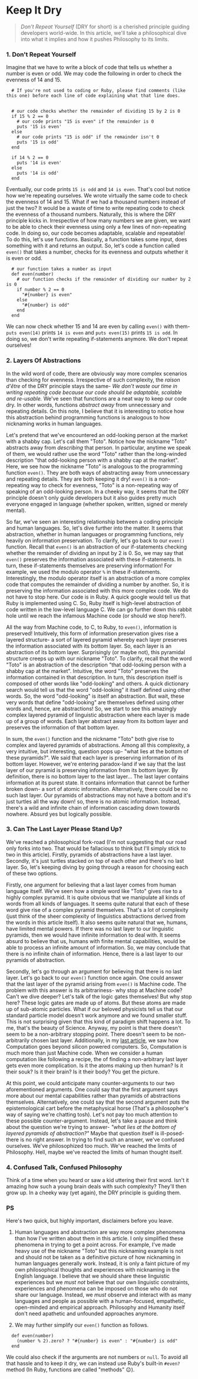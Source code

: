 
# Keep It Dry

> *Don't Repeat Yourself* (DRY for short) is a cherished principle guiding developers world-wide. In this article, we'll take a philosophical dive into what it implies and how it pushes Philosophy to its limits.

### 1. Don't Repeat Yourself

  Imagine that we have to write a block of code that tells us whether a number is even or odd. We may code the following in order to check the evenness of 14 and 15.

```
  # If you're not used to coding or Ruby, please find comments (like this one) before each line of code explaining what that line does.


  # our code checks whether the remainder of dividing 15 by 2 is 0
  if 15 % 2 == 0
    # our code prints "15 is even" if the remainder is 0
    puts '15 is even'
  else
    # our code prints "15 is odd" if the remainder isn't 0
    puts '15 is odd'
  end

  if 14 % 2 == 0
    puts '14 is even'
  else
    puts '14 is odd'
  end
```

  Eventually, our code prints `15 is odd` and `14 is even`. That's cool but notice how we're repeating ourselves. We wrote virtually the same code to check the evenness of 14 and 15. What if we had a thousand numbers instead of just the two? It would be a waste of time to write repeating code to check the evenness of a thousand numbers. Naturally, this is where the DRY principle kicks in. Irrespective of how many numbers we are given, we want to be able to check their evenness using only a few lines of non-repeating code. In doing so, our code becomes adaptable, scalable and repeatable! To do this, let's use functions. Basically, a function takes some input, does something with it and returns an output. So, let's code a function called `even()` that takes a number, checks for its evenness and outputs whether it is even or odd.

```
  # our function takes a number as input
  def even(number)
    # our function checks if the remainder of dividing our number by 2 is 0
    if number % 2 == 0
      "#{number} is even"
    else
      "#{number} is odd"
    end
  end
```

  We can now check whether 15 and 14 are even by calling `even()` with them- `puts even(14)` prints `14 is even` and `puts even(15)` prints `15 is odd`. In doing so, we don't write repeating if-statements anymore. We don't repeat ourselves!

### 2. Layers Of Abstractions

  In the wild word of code, there are obviously way more complex scenarios than checking for evenness. Irrespective of such complexity, the *raison d'être* of the DRY principle stays the same- *We don't waste our time in writing repeating code because our code should be adaptable, scalable and re-usable.* We've seen that functions are a neat way to keep our code dry. In other words, functions *abstract away* from unnecessary and repeating details. On this note, I believe that it is interesting to notice how this abstraction behind programming functions is analogous to how nicknaming works in human languages.

  Let's pretend that we've encountered an odd-looking person at the market with a shabby cap. Let's call them "Toto". Notice how the nickname "Toto" abstracts away from *describing* that person. In particular, anytime we speak of them, we would rather use the word "Toto" rather than the long-winded description "that odd-looking person with a shabby cap at the market". Here, we see how the nickname "Toto" is analogous to the programming function `even()`. They are both ways of abstracting away from unnecessary and repeating details. They are both keeping it dry! `even()` is a non-repeating way to check for evenness, "Toto" is a non-repeating way of speaking of an odd-looking person. In a cheeky way, it seems that the DRY principle doesn't only guide developers but it also guides pretty much everyone engaged in language (whether spoken, written, signed or merely mental).

  So far, we've seen an interesting relationship between a coding principle and human languages. So, let's dive further into the matter. It seems that abstraction, whether in human languages or programming functions, rely heavily on information preservation. To clarify, let's go back to our `even()` function. Recall that `even()` is an abstraction of our if-statements checking whether the remainder of dividing an input by 2 is 0. So, we may say that `even()` preserves the information associated with these if-statements. In turn, these if-statements themselves are preserving information! For example, we used the modulo operator `%` in these if-statements. Interestingly, the modulo operator itself is an abstraction of a more complex code that computes the remainder of dividing a number by another. So, it is preserving the information associated with this more complex code. We do not have to stop here. Our code is in Ruby. A quick google would tell us that Ruby is implemented using C. So, Ruby itself is high-level abstraction of code written in the low-level language C. We can go further down this rabbit hole until we reach the infamous Machine code (or should we stop here?).

  All the way from Machine code, to C, to Ruby, to `even()`, information is preserved! Intuitively, this form of information preservation gives rise a layered structure- a sort of layered pyramid whereby each layer preserves the information associated with its bottom layer. So, each layer is an abstraction of its bottom layer. Surprisingly (or maybe not), this pyramidal structure creeps up with our nickname "Toto". To clarify, recall that the word "Toto" is an abstraction of the description "that odd-looking person with a shabby cap at the market". Intuitive, the word "Toto" preserves the information contained in that description. In turn, this description itself is composed of other words like "odd-looking" and others. A quick dictionary search would tell us that the word "odd-looking" it itself defined using other words. So, the word "odd-looking" is itself an abstraction. But wait, these very words that define "odd-looking" are themselves defined using other words and, hence, are abstractions! So, we start to see this amazingly complex layered pyramid of linguistic abstraction where each layer is made up of a group of words. Each layer abstract away from its bottom layer and preserves the information of that bottom layer.

  In sum, the `even()` function and the nickname "Toto" both give rise to complex and layered pyramids of abstractions. Among all this complexity, a very intuitive, but interesting, question pops up- "what lies at the bottom of these pyramids?". We said that each layer is preserving information of its bottom layer. However, we're entering paradox-land if we say that the last layer of our pyramid is preserving information from its bottom layer. By definition, there is no bottom layer to the last layer... The last layer contains information at its purest state. It contains information that cannot be further broken down- a sort of atomic information. Alternatively, there could be no such last layer. Our pyramids of abstractions may not have a bottom and it's just turtles all the way down! so, there is no atomic information. Instead, there's a wild and infinite chain of information cascading down towards nowhere. Absurd yes but logically possible.

### 3. Can The Last Layer Please Stand Up?

  We've reached a philosophical fork-road (I'm not suggesting that our road only forks into two. That would be fallacious to think but I'll simply stick to two in this article). Firstly, pyramids of abstractions have a last layer. Secondly, it's just turtles stacked on top of each other and there's no last layer. So, let's keeping diving by going through a reason for choosing each of these two options.

  Firstly, one argument for believing that a last layer comes from human language itself. We've seen how a simple word like "Toto" gives rise to a highly complex pyramid. It is quite obvious that we manipulate all kinds of words from all kinds of languages. It seems quite natural that each of these word give rise of a complex pyramid themselves. That's a lot of complexity (just think of the sheer complexity of linguistics abstractions derived from the words in this article itself). It also seems quite natural that we, humans, have limited mental powers. If there was no last layer to our linguistic pyramids, then we would have infinite information to deal with. It seems absurd to believe that us, humans with finite mental capabilities, would be able to process an infinite amount of information. So, we may conclude that there is no infinite chain of information. Hence, there is a last layer to our pyramids of abstraction.

  Secondly, let's go through an argument for believing that there is no last layer. Let's go back to our `even()` function once again. One could answer that the last layer of the pyramid arising from `even()` is Machine code. The problem with this answer is its arbitrariness- why stop at Machine code? Can't we dive deeper? Let's talk of the logic gates themselves! But why stop here? These logic gates are made up of atoms. But these atoms are made up of sub-atomic particles. What if our beloved physicists tell us that our standard particle model doesn't work anymore and  we found smaller stuff. This is not surprising given that this kind of paradigm shift happens a lot. To me, that's the beauty of Science. Anyway, my point is that there doesn't seem to be a non-arbitrary stopping point. There doesn't seem to be non-arbitrarily chosen last layer. Additionally, in my [last article](https://medium.com/@houzairmk/hello-computer-dff5e097aa9a), we saw how Computation goes beyond silicon powered computers. So, Computation is much more than just Machine code. When we consider a human computation like following a recipe, the of finding a non-arbitrary last layer gets even more complication. Is it the atoms making up then human? Is it their souk? Is it their brain? Is it their body? You get the picture.

  At this point, we could anticipate many counter-arguments to our two aforementioned arguments. One could say that the first argument says more about our mental capabilities rather than pyramids of abstractions themselves. Alternatively, one could say that the second argument puts the epistemological cart before the metaphysical horse (That's a philosopher's way of saying we're chatting tosh). Let's not pay too much attention to these possible counter-argument. Instead, let's take a pause and think about the question we're trying to answer- *"what lies at the bottom of layered pyramids of abstraction?"* Maybe that question itself is ill-posed- there is no right answer. In trying to find such an answer, we've confused ourselves. We've philosophized too much. We've reached the limits of Philosophy. Hell, maybe we've reacted the limits of human thought itself.

### 4. Confused Talk, Confused Philosophy

  Think of a time when you heard or saw a kid uttering their first word. Isn't it amazing how such a young brain deals with such complexity? They'll then grow up. In a cheeky way (yet again), the DRY principle is guiding them.

### PS

  Here's two quick, but highly important, disclaimers before you leave.


  1. Human languages and abstraction are way more complex phenomena than how I've written about them in this article. I only simplified these phenomena in trying to get a point across. For example, I've made heavy use of the nickname "Toto" but this nicknaming example is not and should not be taken as a definitive picture of how nicknaming in human languages generally work. Instead, it is only a faint picture of my own philosophical thoughts and experiences with nicknaming in the English language. I believe that we should share these linguistic experiences but we *must not* believe that our own linguistic constraints, experiences and phenomena can be imposed on those who do not share our language. Instead, we *must* observe and interact with as many languages and people as possible with a human-focused, empathetic, open-minded and empirical approach. Philosophy and Humanity itself don't need apathetic and unfounded approaches anymore.


  2. We may further simplify our `even()` function as follows.
  ```
    def even(number)
      (number % 2).zero? ? "#{number} is even" : "#{number} is odd"
    end
  ```
  We could also check if the arguments are not numbers or `null`. To avoid all that hassle and to keep it dry, we can instead use Ruby's built-in `#even?` method (In Ruby, functions are called "methods" 😉).
